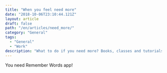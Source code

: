 ```yaml
---
title: "When you feel need more"
date: "2018-10-06T23:10:44.121Z"
layout: article
draft: false
path: "/en/articles/need_more/"
category: "General"
tags:
  - "General"
  - "Work"
description: "What to do if you need more? Books, classes and tutorials do not help."
---
```


You need Remember Words app!